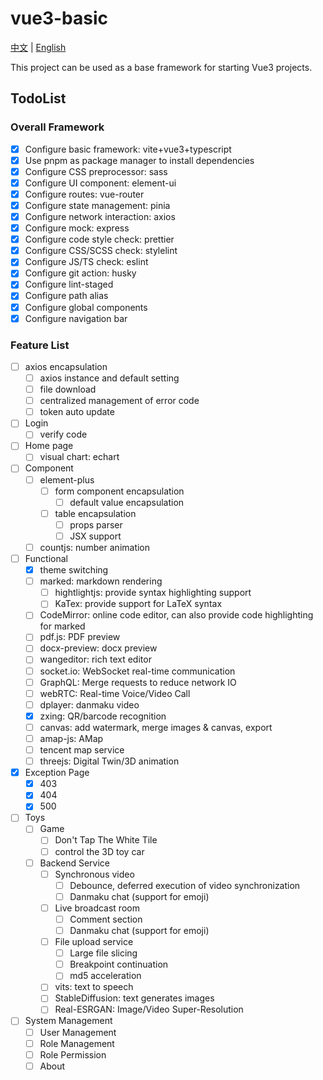 # vue3-basic

[中文](./README.md) | [English](./README_EN.md)

This project can be used as a base framework for starting Vue3 projects.

## TodoList

### Overall Framework

- [x] Configure basic framework: vite+vue3+typescript
- [x] Use pnpm as package manager to install dependencies
- [x] Configure CSS preprocessor: sass
- [x] Configure UI component: element-ui
- [x] Configure routes: vue-router
- [x] Configure state management: pinia
- [x] Configure network interaction: axios
- [x] Configure mock: express
- [x] Configure code style check: prettier
- [x] Configure CSS/SCSS check: stylelint
- [x] Configure JS/TS check: eslint
- [x] Configure git action: husky
- [x] Configure lint-staged
- [x] Configure path alias
- [x] Configure global components
- [x] Configure navigation bar

### Feature List

- [ ] axios encapsulation
  - [ ] axios instance and default setting
  - [ ] file download
  - [ ] centralized management of error code
  - [ ] token auto update
- [ ] Login
  - [ ] verify code
- [ ] Home page
  - [ ] visual chart: echart
- [ ] Component
  - [ ] element-plus
    - [ ] form component encapsulation
      - [ ] default value encapsulation
    - [ ] table encapsulation
      - [ ] props parser
      - [ ] JSX support
  - [ ] countjs: number animation
- [ ] Functional
  - [x] theme switching
  - [ ] marked: markdown rendering
    - [ ] hightlightjs: provide syntax highlighting support
    - [ ] KaTex: provide support for LaTeX syntax
  - [ ] CodeMirror: online code editor, can also provide code highlighting for marked
  - [ ] pdf.js: PDF preview
  - [ ] docx-preview: docx preview
  - [ ] wangeditor: rich text editor
  - [ ] socket.io: WebSocket real-time communication
  - [ ] GraphQL: Merge requests to reduce network IO
  - [ ] webRTC: Real-time Voice/Video Call
  - [ ] dplayer: danmaku video
  - [x] zxing: QR/barcode recognition
  - [ ] canvas: add watermark, merge images & canvas, export
  - [ ] amap-js: AMap
  - [ ] tencent map service
  - [ ] threejs: Digital Twin/3D animation
- [x] Exception Page
  - [x] 403
  - [x] 404
  - [x] 500
- [ ] Toys
  - [ ] Game
    - [ ] Don't Tap The White Tile
    - [ ] control the 3D toy car
  - [ ] Backend Service
    - [ ] Synchronous video
      - [ ] Debounce, deferred execution of video synchronization
      - [ ] Danmaku chat (support for emoji)
    - [ ] Live broadcast room
      - [ ] Comment section
      - [ ] Danmaku chat (support for emoji)
    - [ ] File upload service
      - [ ] Large file slicing
      - [ ] Breakpoint continuation
      - [ ] md5 acceleration
    - [ ] vits: text to speech
    - [ ] StableDiffusion: text generates images
    - [ ] Real-ESRGAN: Image/Video Super-Resolution
- [ ] System Management
  - [ ] User Management
  - [ ] Role Management
  - [ ] Role Permission
  - [ ] About

